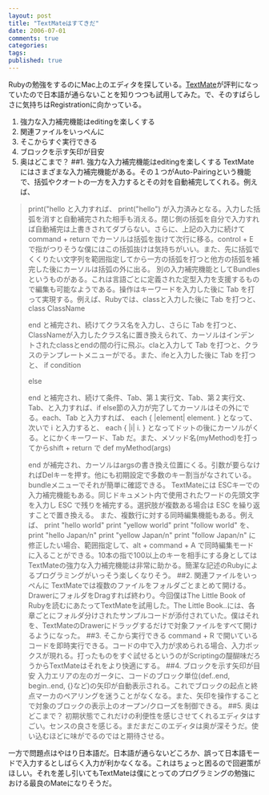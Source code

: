 ```yaml
---
layout: post
title: "TextMateはすてきだ"
date: 2006-07-01
comments: true
categories:
tags:
published: true
---
```



Rubyの勉強をするのにMac上のエディタを探している。[TextMate](http://macromates.com/)が評判になっていたので日本語が通らないことを知りつつも試用してみた。で、そのすばらしさに気持ちはRegistrationに向かっている。
1. 強力な入力補完機能はeditingを楽しくする
2. 関連ファイルをいっぺんに
3. そこからすぐ実行できる
4. ブロックを示す矢印が目安
5. 奥はどこまで？
##1. 強力な入力補完機能はeditingを楽しくする
TextMateにはさまざまな入力補完機能がある。その１つがAuto-Pairingという機能で、括弧やクオートの一方を入力するとその対を自動補完してくれる。例えば、
> print("hello
と入力すれば、
> print("hello")
が入力済みとなる。入力した括弧を消すと自動補完された相手も消える。閉じ側の括弧を自分で入力すれば自動補完は上書きされてダブらない。さらに、上記の入力に続けて command + return でカーソルは括弧を抜けて次行に移る。control + E で指がつりそうな僕にはこの括弧抜けは気持ちがいい。また、先に括弧でくくりたい文字列を範囲指定してから一方の括弧を打つと他方の括弧を補完した後にカーソルは括弧の外に出る。
別の入力補完機能としてBundlesというものがある。これは言語ごとに定義された定型入力を支援するもので編集も可能なようである。操作はキーワードを入力した後に Tab を打って実現する。例えば、Rubyでは、classと入力した後に Tab を打つと、
> class ClassName
>   
> end
と補完され、続けてクラス名を入力し、さらに Tab を打つと、ClassNameが入力したクラス名に置き換えられて、カーソルはインデントされたclassとendの間の行に飛ぶ。claと入力して Tab を打つと、クラスのテンプレートメニューがでる。また、ifeと入力した後に Tab を打つと、
> if condition
>   
> else
>   
> end
と補完され、続けて条件、Tab、第１実行文、Tab、第２実行文、Tab、と入力すれば、if else節の入力が完了してカーソルはその外にでる。each、Tab と入力すれば、
> each { |element| element. }
となって、次いで i と入力すると、
> each { |i| i. }
となってドットの後にカーソルがくる。とにかくキーワード、Tab だ。また、メソッド名(myMethod)を打ってからshift + return で
> def myMethod(args)
>   
> end
が補完され、カーソルはargsの書き換え位置にくる。引数が要らなければDelキーを押す。他にも初期設定で多数のキー割当がなされている。bundleメニューでそれが簡単に確認できる。
TextMateには ESCキーでの入力補完機能もある。同じドキュメント内で使用されたワードの先頭文字を入力し ESC で残りを補完する。選択肢が複数ある場合は ESC を繰り返すことで置き換える。
また、複数行に対する同時編集機能もある。例えば、
> print "hello world"
> print "yellow world"
> print "follow world"
を、
> print "hello Japan/n"
> print "yellow Japan/n"
> print "follow Japan/n"
に修正したい場合、範囲指定して、alt + command + A で同時編集モードに入ることができる。10本の指で100以上のキーを相手にする身としてはTextMateの強力な入力補完機能は非常に助かる。簡潔な記述のRubyによるプログラミングがいっそう楽しくなりそう。
##2. 関連ファイルをいっぺんに
TextMateでは複数のファイルをフォルダごとまとめて開ける。DrawerにフォルダをDragすれば終わり。今回僕はThe Little Book of Rubyを読むにあたってTextMateを試用した。The Little Book..には、各章ごとにフォルダ分けされたサンプルコードが添付されていた。僕はそれを、TextMateのDrawerにドラッグするだけで対象ファイルをすべて開けるようになった。
##3. そこから実行できる
command + R で開いているコードを即時実行できる。コードの中で入力が求められる場合、入力ボックスが現れる。打ったものをすぐ試せるというのがScriptingの醍醐味だろうからTextMateはそれをより快適にする。
##4. ブロックを示す矢印が目安
入力エリアの左のガータに、コードのブロック単位(def..end, begin..end, {}など)の矢印が自動表示される。これでブロックの起点と終点マーカのペアリングを迷うことがなくなる。また、矢印を操作することで対象のブロックの表示上のオープン/クローズを制御できる。
##5. 奥はどこまで？
初期状態でこれだけの利便性を感じさせてくれるエディタはすごい。センスの良さを感じる。まだまだこのエディタは奥が深そうだ。使い込むほどに味がでるのではと期待させる。

一方で問題点はやはり日本語だ。日本語が通らないどころか、誤って日本語モードで入力するとしばらく入力が利かなくなる。これはちょっと困るので回避策がほしい。それを差し引いてもTextMateは僕にとってのプログラミングの勉強における最良のMateになりそうだ。
